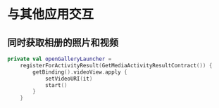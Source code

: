# 与其他应用交互

## 同时获取相册的照片和视频

```kotlin
private val openGalleryLauncher =
    registerForActivityResult(GetMediaActivityResultContract()) {
        getBinding().videoView.apply {
            setVideoURI(it)
            start()
        }
    }
```
